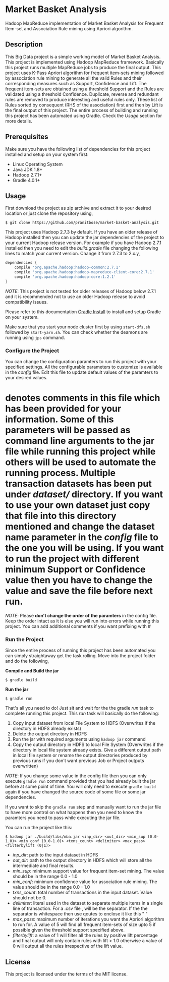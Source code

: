 # Market Basket Analysis
Hadoop MapReduce implementation of Market Basket Analysis for Frequent Item-set and Association Rule mining using Apriori algorithm.

## Description
This Big Data project is a simple working model of Market Basket Analysis. This project is implemented using Hadoop MapReduce
framework. Basically this project runs multiple MapReduce jobs to produce the final output. This project uses K-Pass Apriori algorithm for frequent item-sets mining followed by association rule mining to generate all the valid Rules and their corresponding measures such as Support, Confidence and Lift. The frequent item-sets are obtained using a threshold Support and the Rules are validated using a threshold Confidence. Duplicate, reverse and redundant rules are removed to produce interesting and useful rules only. These list of Rules sorted by consequent (RHS of the association) first and then by Lift is the final output of this project. The entire process of building and running this project has been automated using Gradle. Check the _Usage_ section for more details.

## Prerequisites
Make sure you have the following list of dependencies for this project installed and setup on your system first:

- Linux Operating System
- Java JDK 1.8+
- Hadoop 2.7.1+
- Gradle 4.0.1+

## Usage
First download the project as zip archive and extract it to your desired location or just clone the repository using,

```
$ git clone https://github.com/pranitbose/market-basket-analysis.git
```

This project uses Hadoop 2.7.3 by default. If you have an older release of Hadoop installed then you can update the jar dependencies of the project to your current Hadoop release version. For example if you have Hadoop 2.7.1 installed then you need to edit the _build.gradle_ file changing the following lines to match your current version. Change it from 2.7.3 to 2.x.y,

```groovy
dependencies {
	compile 'org.apache.hadoop:hadoop-common:2.7.1'
	compile 'org.apache.hadoop:hadoop-mapreduce-client-core:2.7.1'
	compile 'org.apache.hadoop:hadoop-core:1.2.1'
}
```

*NOTE*: This project is not tested for older releases of Hadoop below 2.7.1 and it is recommended not to use an older Hadoop release to avoid compatibility issues.

Please refer to this documentation [Gradle Install](https://gradle.org/install/) to install and setup Gradle on your system.

Make sure that you start your node cluster first by using `start-dfs.sh` followed by `start-yarn.sh`. You can check whether the deamons are running using `jps` command.

### Configure the Project
You can change the configuration paramters to run this project with your specified settings. All the configurable parameters to customize is available in the _config_ file. Edit this file to update default values of the paramters to your desired values.
# denotes comments in this file which has been provided for your information. Some of this parameters will be passed as command line arguments to the jar file while running this project while others will be used to automate the running process. Multiple transaction datasets has been put under _dataset/_ directory. If you want to use your own dataset just copy that file into this directory mentioned and change the dataset name parameter in the _config_ file to the one you will be using. If you want to run the project with different minimum Support or Confidence value then you have to change the value and save the file before next run. 

_NOTE_: Please **don't change the order of the paramters** in the config file. Keep the order intact as it is else you will run into errors while running this project. You can add additional comments if you want prefixing with # 

### Run the Project
Since the entire process of running this project has been automated you can simply straightaway get the task rolling.
Move into the project folder and do the following,

__Compile and Build the jar__

```
$ gradle build
```

__Run the jar__

```
$ gradle run
```

That's all you need to do! Just sit and wait for the the gradle _run_ task to complete running this project. This _run_ task will basically do the following:
1. Copy input dataset from local File System to HDFS (Overwrites if the directory in HDFS already exists)
2. Delete the output directory in HDFS
3. Run the jar with required arguments using `hadoop jar` command
4. Copy the output directory in HDFS to local File System (Overwrites if the directory in local file system already exists. Give a different output path in local file system or rename the output directories produced by previous runs if you don't want previous Job or Project outputs overwritten)

_NOTE_: If you change some value in the config file then you can only execute `gradle run` command provided that you had already built the jar before at some point of time. You will only need to execute `gradle build` again if you have changed the source code of some file or some jar dependencies.

If you want to skip the `gradle run` step and manually want to run the jar file to have more control on what happens then you need to know the paramters you need to pass while executing the jar file.

You can run the project like this:

```
$ hadoop jar ./build/libs/mba.jar <inp_dir> <out_dir> <min_sup (0.0-1.0)> <min_conf (0.0-1.0)> <txns_count> <delimiter> <max_pass> <filterbylift (0|1)>
```

- *inp_dir*: path to the input dataset in HDFS
- *out_dir*: path to the output directory in HDFS which will store all the intermediate and final results.
- *min_sup*: minimum support value for frequent item-set mining. The value should be in the range 0.0 - 1.0
- *min_conf*: minimum confidence value for association rule mining. The value should be in the range 0.0 - 1.0
- *txns_count*: total number of transactions in the input dataset. Value should not be 0.
- *delimiter*: literal used in the dataset to separate multiple items in a single line of transaction. For a .csv file , will be the separator. If the the separator is whitespace then use qoutes to enclose it like this " "
- *max_pass*: maximum number of iterations you want the Apriori algorithm to run for. A value of 5 will find all frequent item-sets of size upto 5 if possible given the threshold support specified above.
- *filterbylift*: a value of 1 will filter all the rules by positive lift percentage and final output will only contain rules with lift > 1.0 otherwise a value of 0 will output all the rules irrespective of the lift value.

## License
This project is licensed under the terms of the MIT license.